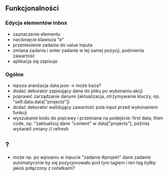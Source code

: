 ## Funkcjonalności

### Edycja elementów inbox
- zaznaczenie elementu
- naciśnięcie klawisza "e"
- przeniesienie zadania do value inputa
- zmiana zadania i enter zadanie w tej samej pozycji, podmienia zawartość
- aplikacja się zapisuje

### Ogólne
- lepsza aranżacja data.json -> może baza?
- dodać dekorator zapisujący dane do pliku po wykonaniu akcji
- poprawić zarządzanie danymi (aktualizacja, otrzymywanie kluczy,
np. "self.data.data["projects"])
- dodać dekorator walidujący zawartość pola input przed wykonaniem funkcji
- wyszukanie kodu do poprawy i przemiana na podejście: first data, then code,
np. "zaktualizuj dane "content" w data["projects"], później wyświetl zmiany
//  refresh


## ?
- może np. po wpisaniu w inpucie "zadanie #projekt" dane zadanie automatycznie
by się pozycjonowało pod tym tagiem i ten tag byłby jakoś połączony z notatkaim?
